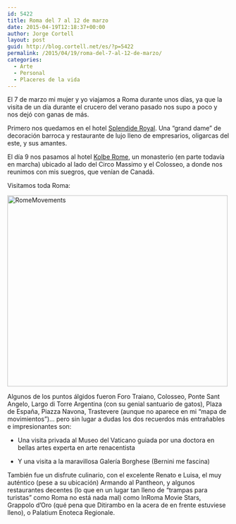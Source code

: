 ```yaml
---
id: 5422
title: Roma del 7 al 12 de marzo
date: 2015-04-19T12:18:37+00:00
author: Jorge Cortell
layout: post
guid: http://blog.cortell.net/es/?p=5422
permalink: /2015/04/19/roma-del-7-al-12-de-marzo/
categories:
  - Arte
  - Personal
  - Placeres de la vida
---
```

El 7 de marzo mi mujer y yo viajamos a Roma durante unos días, ya que la visita de un día durante el crucero del verano pasado nos supo a poco y nos dejó con ganas de más.

Primero nos quedamos en el hotel <a title="http://www.splendideroyal.com/" href="http://www.splendideroyal.com/" target="_blank">Splendide Royal</a>. Una “grand dame” de decoración barroca y restaurante de lujo lleno de empresarios, oligarcas del este, y sus amantes.

El día 9 nos pasamos al hotel <a title="http://www.kolbehotelrome.com/" href="http://www.kolbehotelrome.com/" target="_blank">Kolbe Rome</a>, un monasterio (en parte todavía en marcha) ubicado al lado del Circo Massimo y el Colosseo, a donde nos reunimos con mis suegros, que venían de Canadá.

Visitamos toda Roma:
  
[<img class=" aligncenter" src="https://farm9.staticflickr.com/8724/17013902669_8080e88998.jpg" alt="RomeMovements" width="500" height="433" />](https://www.flickr.com/photos/jcortell/17013902669 "RomeMovements by Jorge Cortell, on Flickr")

Algunos de los puntos álgidos fueron Foro Traiano, Colosseo, Ponte Sant Angelo, Largo di Torre Argentina (con su genial santuario de gatos), Plaza de España, Piazza Navona, Trastevere (aunque no aparece en mi &#8220;mapa de movimientos”)… pero sin lugar a dudas los dos recuerdos más entrañables e impresionantes son:

  * Una visita privada al Museo del Vaticano guiada por una doctora en bellas artes experta en arte renacentista

  * Y una visita a la maravillosa Galería Borghese (Bernini me fascina)

También fue un disfrute culinario, con el excelente Renato e Luisa, el muy auténtico (pese a su ubicación) Armando al Pantheon, y algunos restaurantes decentes (lo que en un lugar tan lleno de &#8220;trampas para turistas&#8221; como Roma no está nada mal) como InRoma Movie Stars, Grappolo d’Oro (qué pena que Ditirambo en la acera de en frente estuviese lleno), o Palatium Enoteca Regionale.
